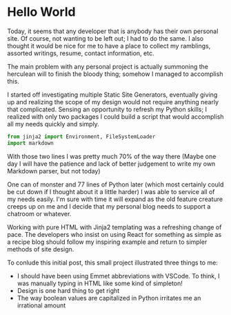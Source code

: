 # Hello World

Today, it seems that any developer that is anybody has their own personal site. Of course, not wanting to be left out; I had to do the same. I also thought it would be nice for me to have a place to collect my ramblings, assorted writings, resume, contact information, etc.

The main problem with any personal project is actually summoning the herculean will to finish the bloody thing; somehow I managed to accomplish this.

I started off investigating multiple Static Site Generators, eventually giving up and realizing the scope of my design would not require anything nearly that complicated. Sensing an opportunity to refresh my Python skills; I realized with only two packages I could build a script that would accomplish all my needs quickly and simply.

```python
from jinja2 import Environment, FileSystemLoader
import markdown
```

With those two lines I was pretty much 70% of the way there (Maybe one day I will have the patience and lack of better judgement to write my own Markdown parser, but not today)

One can of monster and 77 lines of Python later (which most certainly could be cut down if I thought about it a little harder) I was able to service all of my needs easily. I'm sure with time it will expand as the old feature creature creeps up on me and I decide that my personal blog needs to support a chatroom or whatever.

Working with pure HTML with Jinja2 templating was a refreshing change of pace. The developers who insist on using React for something as simple as a recipe blog should follow my inspiring example and return to simpler methods of site design.

To conlude this initial post, this small project illustrated three things to me:

- I should have been using Emmet abbreviations with VSCode. To think, I was manually typing in HTML like some kind of simpleton!
- Design is one hard thing to get right
- The way boolean values are capitalized in Python irritates me an irrational amount
